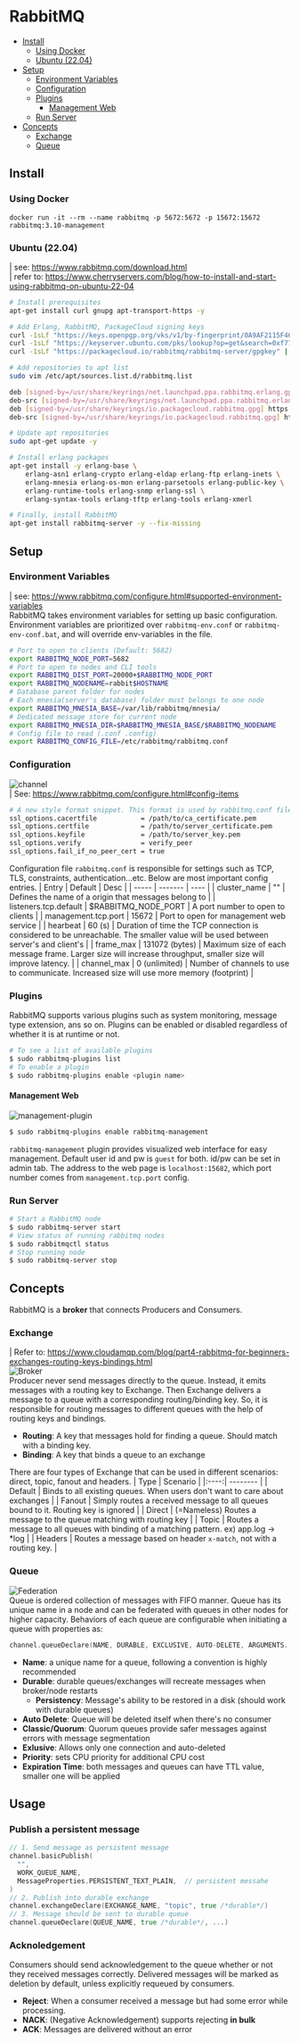 # RabbitMQ
  - [Install](#install)
    - [Using Docker](#using-docker)
    - [Ubuntu (22.04)](#ubuntu-2204)
  - [Setup](#setup)
    - [Environment Variables](#environment-variables)
    - [Configuration](#configuration)
    - [Plugins](#plugins)
      - [Management Web](#management-web)
    - [Run Server](#run-server)
  - [Concepts](#concepts)
    - [Exchange](#exchange)
    - [Queue](#queue)
## Install
### Using Docker
```docker
docker run -it --rm --name rabbitmq -p 5672:5672 -p 15672:15672 rabbitmq:3.10-management
```
### Ubuntu (22.04)
| see: https://www.rabbitmq.com/download.html  
| refer to: https://www.cherryservers.com/blog/how-to-install-and-start-using-rabbitmq-on-ubuntu-22-04

```bash
# Install prerequisites
apt-get install curl gnupg apt-transport-https -y

# Add Erlang, RabbitMQ, PackageCloud signing keys
curl -1sLf "https://keys.openpgp.org/vks/v1/by-fingerprint/0A9AF2115F4687BD29803A206B73A36E6026DFCA" | sudo gpg --dearmor | sudo tee /usr/share/keyrings/com.rabbitmq.team.gpg > /dev/null
curl -1sLf "https://keyserver.ubuntu.com/pks/lookup?op=get&search=0xf77f1eda57ebb1cc" | sudo gpg --dearmor | sudo tee /usr/share/keyrings/net.launchpad.ppa.rabbitmq.erlang.gpg > /dev/null
curl -1sLf "https://packagecloud.io/rabbitmq/rabbitmq-server/gpgkey" | sudo gpg --dearmor | sudo tee /usr/share/keyrings/io.packagecloud.rabbitmq.gpg > /dev/null

# Add repositories to apt list
sudo vim /etc/apt/sources.list.d/rabbitmq.list

deb [signed-by=/usr/share/keyrings/net.launchpad.ppa.rabbitmq.erlang.gpg] http://ppa.launchpad.net/rabbitmq/rabbitmq-erlang/ubuntu jammy main
deb-src [signed-by=/usr/share/keyrings/net.launchpad.ppa.rabbitmq.erlang.gpg] http://ppa.launchpad.net/rabbitmq/rabbitmq-erlang/ubuntu jammy main
deb [signed-by=/usr/share/keyrings/io.packagecloud.rabbitmq.gpg] https://packagecloud.io/rabbitmq/rabbitmq-server/ubuntu/ jammy main
deb-src [signed-by=/usr/share/keyrings/io.packagecloud.rabbitmq.gpg] https://packagecloud.io/rabbitmq/rabbitmq-server/ubuntu/ jammy main

# Update apt repositories
sudo apt-get update -y

# Install erlang packages
apt-get install -y erlang-base \
    erlang-asn1 erlang-crypto erlang-eldap erlang-ftp erlang-inets \
    erlang-mnesia erlang-os-mon erlang-parsetools erlang-public-key \
    erlang-runtime-tools erlang-snmp erlang-ssl \
    erlang-syntax-tools erlang-tftp erlang-tools erlang-xmerl

# Finally, install RabbitMQ
apt-get install rabbitmq-server -y --fix-missing
```

## Setup
### Environment Variables
| see: https://www.rabbitmq.com/configure.html#supported-environment-variables  
RabbitMQ takes environment variables for setting up basic configuration. Environment variables are prioritized over `rabbitmq-env.conf` or `rabbitmq-env-conf.bat`, and will override env-variables in the file.
```bash
# Port to open to clients (Default: 5682)
export RABBITMQ_NODE_PORT=5682
# Port to open to nodes and CLI tools
export RABBITMQ_DIST_PORT=20000+$RABBITMQ_NODE_PORT
export RABBITMQ_NODENAME=rabbit$HOSTNAME
# Database parent folder for nodes
# Each mnesia(server's database) folder must belongs to one node
export RABBITMQ_MNESIA_BASE=/var/lib/rabbitmq/mnesia/
# Dedicated message store for current node
export RABBITMQ_MNESIA_DIR=$RABBITMQ_MNESIA_BASE/$RABBITMQ_NODENAME
# Config file to read (.conf .config)
export RABBITMQ_CONFIG_FILE=/etc/rabbitmq/rabbitmq.conf
```

### Configuration
![channel](https://i.imgur.com/3XO6PZM.png)  
| See: https://www.rabbitmq.com/configure.html#config-items
```bash
# A new style format snippet. This format is used by rabbitmq.conf files.
ssl_options.cacertfile           = /path/to/ca_certificate.pem
ssl_options.certfile             = /path/to/server_certificate.pem
ssl_options.keyfile              = /path/to/server_key.pem
ssl_options.verify               = verify_peer
ssl_options.fail_if_no_peer_cert = true
```
Configuration file `rabbitmq.conf` is responsible for settings such as TCP, TLS, constraints, authentication...etc. Below are most important config entries.
| Entry | Default | Desc |
| ----- | ------- | ---- |
| cluster_name | "" | Defines the name of a origin that messages belong to |
| listeners.tcp.default | $RABBITMQ_NODE_PORT | A port number to open to clients |
| management.tcp.port | 15672 | Port to open for management web service |
| hearbeat | 60 (s) | Duration of time the TCP connection is considered to be unreachable. The smaller value will be used between server's and client's |
| frame_max | 131072 (bytes) | Maximum size of each message frame. Larger size will increase throughput, smaller size will improve latency. |
| channel_max | 0 (unlimited) | Number of channels to use to communicate. Increased size will use more memory (footprint) |

### Plugins
RabbitMQ supports various plugins such as system monitoring, message type extension, ans so on. Plugins can be enabled or disabled regardless of whether it is at runtime or not.
```bash
# To see a list of available plugins
$ sudo rabbitmq-plugins list
# To enable a plugin 
$ sudo rabbitmq-plugins enable <plugin name>
```
#### Management Web
![management-plugin](https://i.imgur.com/R3sesTw.png)
```bash
$ sudo rabbitmq-plugins enable rabbitmq-management
```
`rabbitmq-management` plugin provides visualized web interface for easy management. Default user id and pw is `guest` for both. id/pw can be set in admin tab. The address to the web page is `localhost:15682`, which port number comes from `management.tcp.port` config.

### Run Server
```bash
# Start a RabbitMQ node
$ sudo rabbitmq-server start
# View status of running rabbitmq nodes
$ sudo rabbitmqctl status
# Stop running node
$ sudo rabbitmq-server stop
```

## Concepts
RabbitMQ is a **broker** that connects Producers and Consumers.
### Exchange
| Refer to: https://www.cloudamqp.com/blog/part4-rabbitmq-for-beginners-exchanges-routing-keys-bindings.html  
![Broker](https://i.imgur.com/wEk5eUU.png)  
Producer never send messages directly to the queue. Instead, it emits messages with a routing key to Exchange. Then Exchange delivers a message to a queue with a corresponding routing/binding key. So, it is responsible for routing messages to different queues with the help of routing keys and bindings.
- **Routing**: A key that messages hold for finding a queue. Should match with a binding key. 
- **Binding**: A key that binds a queue to an exchange

There are four types of Exchange that can be used in different scenarios: direct, topic, fanout and headers.
| Type | Scenario |
|:----:| -------- |
| Default | Binds to all existing queues. When users don't want to care about exchanges |
| Fanout | Simply routes a received message to all queues bound to it. Routing key is ignored |
| Direct | (=Nameless) Routes a message to the queue matching with routing key |
| Topic | Routes a message to all queues with binding of a matching pattern. ex) app.log -> *log |
| Headers | Routes a message based on header `x-match`, not with a routing key. |

### Queue
![Federation](https://www.rabbitmq.com/img/federation/federated_queues00.png)  
Queue is ordered collection of messages with FIFO manner. Queue has its unique name in a node and can be federated with queues in other nodes for higher capacity. Behaviors of each queue are configurable when initiating a queue with properties as:
```go
channel.queueDeclare(NAME, DURABLE, EXCLUSIVE, AUTO-DELETE, ARGUMENTS...)
```
- **Name**: a unique name for a queue, following a convention is highly recommended
- **Durable**: durable queues/exchanges will recreate messages when broker/node restarts
  - **Persistency**: Message's ability to be restored in a disk (should work with durable queues)
- **Auto Delete**: Queue will be deleted itself when there's no consumer
- **Classic/Quorum**: Quorum queues provide safer messages against errors with message segmentation
- **Exlusive**: Allows only one connection and auto-deleted
- **Priority**: sets CPU priority for additional CPU cost
- **Expiration Time**: both messages and queues can have TTL value, smaller one will be applied  
  
## Usage
### Publish a persistent message
```go
// 1. Send message as persistent message
channel.basicPublish(
  "", 
  WORK_QUEUE_NAME, 
  MessageProperties.PERSISTENT_TEXT_PLAIN,  // persistent messahe
)
// 2. Publish into durable exchange
channel.exchangeDeclare(EXCHANGE_NAME, "topic", true /*durable*/)
// 3. Message should be sent to durable queue
channel.queueDeclare(QUEUE_NAME, true /*durable*/, ...)
```

### Acknoledgement
Consumers should send acknowledgement to the queue whether or not they received messages correctly. Delivered messages will be marked as deletion by default, unless explicitly requeued by consumers.
- **Reject**: When a consumer received a message but had some error while processing.
- **NACK**: (Negative Acknowledgement) supports rejecting **in bulk**
- **ACK**: Messages are delivered without an error

